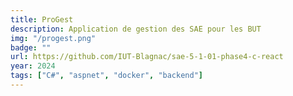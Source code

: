 ```yaml
---
title: ProGest
description: Application de gestion des SAE pour les BUT
img: "/progest.png"
badge: ""
url: https://github.com/IUT-Blagnac/sae-5-1-01-phase4-c-react
year: 2024
tags: ["C#", "aspnet", "docker", "backend"]
---
```

